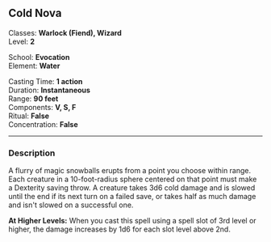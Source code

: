 ## Cold Nova

Classes: **Warlock (Fiend), Wizard**  
Level: **2**  

School: **Evocation**  
Element: **Water**  

Casting Time: **1 action**  
Duration: **Instantaneous**  
Range: **90 feet**  
Components: **V, S, F**  
Ritual: **False**  
Concentration: **False**  

------

### Description

A flurry of magic snowballs erupts from a point you choose within range. Each creature in a 10-foot-radius sphere centered on that point must make a Dexterity saving throw. A creature takes 3d6 cold damage and is slowed until the end if its next turn on a failed save, or takes half as much damage and isn't slowed on a successful one.

**At Higher Levels:** When you cast this spell using a spell slot of 3rd level or higher, the damage increases by 1d6 for each slot level above 2nd.